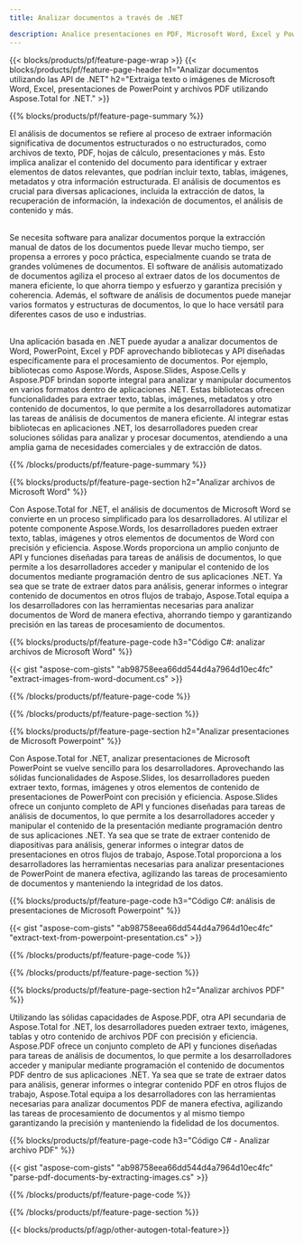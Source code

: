 ```yaml
---
title: Analizar documentos a través de .NET 

description: Analice presentaciones en PDF, Microsoft Word, Excel y PowerPoint a través de su aplicación .NET. Código C# listado para extraer texto o imágenes con facilidad.
---
```


{{< blocks/products/pf/feature-page-wrap >}}
{{< blocks/products/pf/feature-page-header h1="Analizar documentos utilizando las API de .NET" h2="Extraiga texto o imágenes de Microsoft Word, Excel, presentaciones de PowerPoint y archivos PDF utilizando Aspose.Total for .NET." >}}

{{% blocks/products/pf/feature-page-summary %}}

El análisis de documentos se refiere al proceso de extraer información significativa de documentos estructurados o no estructurados, como archivos de texto, PDF, hojas de cálculo, presentaciones y más. Esto implica analizar el contenido del documento para identificar y extraer elementos de datos relevantes, que podrían incluir texto, tablas, imágenes, metadatos y otra información estructurada. El análisis de documentos es crucial para diversas aplicaciones, incluida la extracción de datos, la recuperación de información, la indexación de documentos, el análisis de contenido y más.<br /><br />

Se necesita software para analizar documentos porque la extracción manual de datos de los documentos puede llevar mucho tiempo, ser propensa a errores y poco práctica, especialmente cuando se trata de grandes volúmenes de documentos. El software de análisis automatizado de documentos agiliza el proceso al extraer datos de los documentos de manera eficiente, lo que ahorra tiempo y esfuerzo y garantiza precisión y coherencia. Además, el software de análisis de documentos puede manejar varios formatos y estructuras de documentos, lo que lo hace versátil para diferentes casos de uso e industrias.<br /><br />

Una aplicación basada en .NET puede ayudar a analizar documentos de Word, PowerPoint, Excel y PDF aprovechando bibliotecas y API diseñadas específicamente para el procesamiento de documentos. Por ejemplo, bibliotecas como Aspose.Words, Aspose.Slides, Aspose.Cells y Aspose.PDF brindan soporte integral para analizar y manipular documentos en varios formatos dentro de aplicaciones .NET. Estas bibliotecas ofrecen funcionalidades para extraer texto, tablas, imágenes, metadatos y otro contenido de documentos, lo que permite a los desarrolladores automatizar las tareas de análisis de documentos de manera eficiente. Al integrar estas bibliotecas en aplicaciones .NET, los desarrolladores pueden crear soluciones sólidas para analizar y procesar documentos, atendiendo a una amplia gama de necesidades comerciales y de extracción de datos.

{{% /blocks/products/pf/feature-page-summary  %}}

{{% blocks/products/pf/feature-page-section  h2="Analizar archivos de Microsoft Word" %}}

Con Aspose.Total for .NET, el análisis de documentos de Microsoft Word se convierte en un proceso simplificado para los desarrolladores. Al utilizar el potente componente Aspose.Words, los desarrolladores pueden extraer texto, tablas, imágenes y otros elementos de documentos de Word con precisión y eficiencia. Aspose.Words proporciona un amplio conjunto de API y funciones diseñadas para tareas de análisis de documentos, lo que permite a los desarrolladores acceder y manipular el contenido de los documentos mediante programación dentro de sus aplicaciones .NET. Ya sea que se trate de extraer datos para análisis, generar informes o integrar contenido de documentos en otros flujos de trabajo, Aspose.Total equipa a los desarrolladores con las herramientas necesarias para analizar documentos de Word de manera efectiva, ahorrando tiempo y garantizando precisión en las tareas de procesamiento de documentos.

{{% blocks/products/pf/feature-page-code h3="Código C#: analizar archivos de Microsoft Word" %}}

{{< gist "aspose-com-gists" "ab98758eea66dd544d4a7964d10ec4fc" "extract-images-from-word-document.cs" >}}

{{% /blocks/products/pf/feature-page-code  %}}

{{% /blocks/products/pf/feature-page-section %}}

{{% blocks/products/pf/feature-page-section  h2="Analizar presentaciones de Microsoft Powerpoint" %}}

Con Aspose.Total for .NET, analizar presentaciones de Microsoft PowerPoint se vuelve sencillo para los desarrolladores. Aprovechando las sólidas funcionalidades de Aspose.Slides, los desarrolladores pueden extraer texto, formas, imágenes y otros elementos de contenido de presentaciones de PowerPoint con precisión y eficiencia. Aspose.Slides ofrece un conjunto completo de API y funciones diseñadas para tareas de análisis de documentos, lo que permite a los desarrolladores acceder y manipular el contenido de la presentación mediante programación dentro de sus aplicaciones .NET. Ya sea que se trate de extraer contenido de diapositivas para análisis, generar informes o integrar datos de presentaciones en otros flujos de trabajo, Aspose.Total proporciona a los desarrolladores las herramientas necesarias para analizar presentaciones de PowerPoint de manera efectiva, agilizando las tareas de procesamiento de documentos y manteniendo la integridad de los datos.

{{% blocks/products/pf/feature-page-code h3="Código C#: análisis de presentaciones de Microsoft Powerpoint" %}}

{{< gist "aspose-com-gists" "ab98758eea66dd544d4a7964d10ec4fc" "extract-text-from-powerpoint-presentation.cs" >}}

{{% /blocks/products/pf/feature-page-code  %}}

{{% /blocks/products/pf/feature-page-section %}}

{{% blocks/products/pf/feature-page-section  h2="Analizar archivos PDF" %}}

Utilizando las sólidas capacidades de Aspose.PDF, otra API secundaria de Aspose.Total for .NET, los desarrolladores pueden extraer texto, imágenes, tablas y otro contenido de archivos PDF con precisión y eficiencia. Aspose.PDF ofrece un conjunto completo de API y funciones diseñadas para tareas de análisis de documentos, lo que permite a los desarrolladores acceder y manipular mediante programación el contenido de documentos PDF dentro de sus aplicaciones .NET. Ya sea que se trate de extraer datos para análisis, generar informes o integrar contenido PDF en otros flujos de trabajo, Aspose.Total equipa a los desarrolladores con las herramientas necesarias para analizar documentos PDF de manera efectiva, agilizando las tareas de procesamiento de documentos y al mismo tiempo garantizando la precisión y manteniendo la fidelidad de los documentos.

{{% blocks/products/pf/feature-page-code h3="Código C# - Analizar archivo PDF" %}}

{{< gist "aspose-com-gists" "ab98758eea66dd544d4a7964d10ec4fc" "parse-pdf-documents-by-extracting-images.cs" >}}

{{% /blocks/products/pf/feature-page-code  %}}

{{% /blocks/products/pf/feature-page-section %}}

{{< blocks/products/pf/agp/other-autogen-total-feature>}}